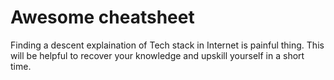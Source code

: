 # Awesome cheatsheet
Finding a descent explaination of Tech stack in Internet is painful thing. This will be helpful to recover your knowledge and upskill yourself in a short time. 

